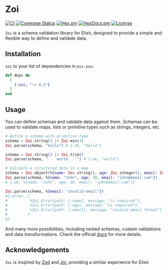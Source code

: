 # Zoi

[![CI](https://github.com/phcurado/zoi/actions/workflows/ci.yml/badge.svg)](https://github.com/phcurado/zoi/actions/workflows/ci.yml)
[![Coverage Status](https://coveralls.io/repos/github/phcurado/zoi/badge.svg?branch=main)](https://coveralls.io/github/phcurado/zoi?branch=main)
[![Hex.pm](https://img.shields.io/hexpm/v/zoi)](https://hex.pm/packages/zoi)
[![HexDocs.pm](https://img.shields.io/badge/Docs-HexDocs-blue)](https://hexdocs.pm/zoi)
[![License](https://img.shields.io/hexpm/l/zoi.svg)](https://hex.pm/packages/zoi)

`Zoi` is a schema validation library for Elixir, designed to provide a simple and flexible way to define and validate data.

## Installation

`zoi` to your list of dependencies in `mix.exs`:

```elixir
def deps do
  [
    {:zoi, "~> 0.2"}
  ]
end
```

## Usage

You can define schemas and validate data against them. Schemas can be used to validate maps, lists or primitive types such as strings, integers, etc.

```elixir
# Define a schema with primitive type
schema = Zoi.string() |> Zoi.min(3)
Zoi.parse(schema, "hello") # {:ok, "hello"}

schema = Zoi.string() |> Zoi.trim()
Zoi.parse(schema, "    world    ") # {:ok, "world"}

# Validate a structured data in a map
schema = Zoi.object(%{name: Zoi.string(), age: Zoi.integer(), email: Zoi.string() |> Zoi.email()})
Zoi.parse(schema, %{name: "John", age: 30, email: "john@email.com"})
# {:ok, %{name: "John", age: 30, email: "john@email.com"}}

Zoi.parse(schema, %{email: "invalid-email"})
#{:error, [
#          %Zoi.Error{path: [:name], message: "is required"},
#          %Zoi.Error{path: [:age], message: "is required"},
#          %Zoi.Error{path: [:email], message: "invalid email format"}
#         ]
#}

```

And many more possibilities, including nested schemas, custom validations and data transformations. Check the official [docs](https://hexdocs.pm/zoi) for more details.

## Acknowledgements

`Zoi` is inspired by [Zod](https://zod.dev/) and [Joi](https://joi.dev/), providing a similar experience for Elixir.
